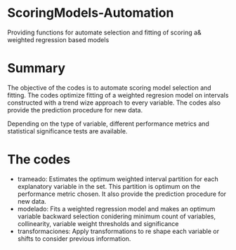# ScoringModels-Automation
Providing functions for automate selection and fitting of scoring a& weighted regression based models

# Summary
The objective of the codes is to automate scoring model selection and fitting. The codes optimize fitting of a weighted regresion model 
on intervals constructed with a trend wize approach to every variable. The codes also provide the prediction procedure for new data.

Depending on the type of variable, different performance metrics and statistical significance tests are available.

# The codes
- trameado: Estimates the optimum weighted interval partition for each explanatory variable in the set. This partition is optimum on the performance metric chosen. It also provide the prediction procedure for new data.
- modelado: Fits a weighted regression model and makes an optimum variable backward selection conidering minimum count of variables, collinearity, variable weight thresholds and significance
- transformaciones: Apply transformations to re shape each variable or shifts to consider previous information.


